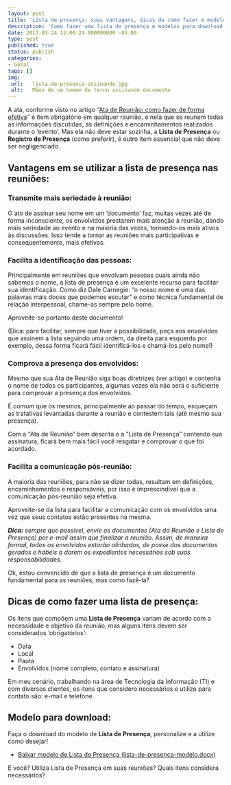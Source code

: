 ```yaml
---
layout: post
title: 'Lista de presença: suas vantagens, dicas de como fazer e modelo para download'
description: 'Como fazer uma lista de presença e modelos para download. Publicado por Thiago Nascimento.'
date: 2017-03-24 12:00:24.000000000 -03:00
type: post
published: true
status: publish
categories:
- Geral
tags: []
img:
 url:	lista-de-presenca-assinando.jpg
 alt:	Mãos de um homem de terno assinando documento
---
```


A ata, conforme visto no artigo “<a href="http://thiagonasc.com/produtividade/atas-de-reunioes-como-fazer-de-forma-efetiva" target="_blank">Ata de Reunião: como fazer de forma efetiva</a>" é item obrigatório em qualquer reunião, é nela que se reunem todas as informações discutidas, as definições e encaminhamentos realizados durante o ‘evento’. Mas ela não deve estar sozinha, a <strong>Lista de Presença</strong> ou <strong>Registro de Presença</strong> (como preferir), é outro item essencial que não deve ser negligenciado.

## Vantagens em se utilizar a lista de presença nas reuniões:

### Transmite mais seriedade à reunião:

O ato de assinar seu nome em um ‘documento’ faz, muitas vezes até de forma inconsciente, os envolvidos prestarem mais atenção à reunião, dando mais seriedade ao evento e na maioria das vezes, tornando-os mais ativos às discussões. Isso tende a tornar as reuniões mais participativas e consequentemente, mais efetivas.

### Facilita a identificação das pessoas:

Principalmente em reuniões que envolvam pessoas quais ainda não sabemos o nome, a lista de presença é um excelente recurso para facilitar sua identificação. Como diz Dale Carnegie: “o nosso nome é uma das palavras mais doces que podemos escutar” e como técnica fundamental de relação interpessoal, chame-as sempre pelo nome.

Aproveite-se portanto deste documento!

(Dica: para facilitar, sempre que tiver a possibilidade, peça aos envolvidos que assinem a lista seguindo uma ordem, da direita para esquerda por exemplo, dessa forma ficará fácil identificá-los e chamá-los pelo nome!)

### Comprova a presença dos envolvidos:

Mesmo que sua Ata de Reunião siga boas diretrizes (ver artigo) e contenha o nome de todos os participantes, algumas vezes ela não será o suficiente para comprovar a presença dos envolvidos.

É comum que os mesmos, principalmente ao passar do tempo, esqueçam as tratativas levantadas durante a reunião e contestem tais (até mesmo sua presença).

Com a "Ata de Reunião” bem descrita e a "Lista de Presença” contendo sua assinatura, ficará bem mais fácil você resgatar e comprovar o que foi acordado.

### Facilita a comunicação pós-reunião:

A maioria das reuniões, para não se dizer todas, resultam em definições, encaminhamentos e responsáveis, por isso é imprescindível que a comunicação pós-reunião seja efetiva.

Aproveite-se da lista para facilitar a comunicação com os envolvidos uma vez que seus contatos estão presentes na mesma.

<em><strong>Dica:</strong> sempre que possível, envie os documentos (Ata da Reunião e Lista de Presença) por e-mail assim que finalizar a reunião. Assim, de maneira formal, todos os envolvidos estarão alinhados, de posse dos documentos gerados e hábeis a darem os expedientes necessários sob suas responsabilidades.</em>

Ok, estou convencido de que a lista de presença é um documento fundamental para as reuniões, mas como fazê-la?

## Dicas de como fazer uma lista de presença:

Os itens que compõem uma <strong>Lista de Presença</strong> variam de acordo com a necessidade e objetivo da reunião, mas alguns itens devem ser considerados ‘obrigatórios’:
<ul>
  <li>Data</li>
  <li>Local</li>
  <li>Pauta</li>
  <li>Envolvidos (nome completo, contato e assinatura)</li>
</ul>

Em meu cenário, trabalhando na área de Tecnologia da Informação (TI) e com diversos clientes, os itens que considero necessários e utilizo para contato são: e-mail e telefone.

## Modelo para download:

Faça o download do modelo de <strong>Lista de Presença</strong>, personalize e a utilize como desejar!
<ul>
  <li><a href="../assets/downloads/lista-de-presenca-modelo.docx">Baixar modelo de Lista de Presença (lista-de-presenca-modelo.docx)</a></li>
</ul>

E você? Utiliza Lista de Presença em suas reuniões? Quais itens considera necessários?
